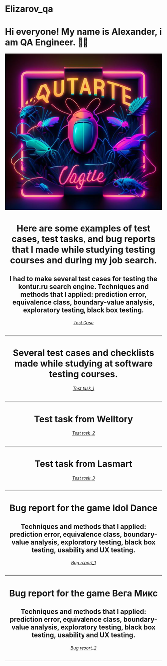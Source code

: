 # Elizarov_qa

# Hi everyone! My name is Alexander, i am QA Engineer.   👨‍💻

<div align="center">

![IMG](https://github.com/SanbkaGoth/Elizarov_qa/blob/main/bug4.JPG)
  
#  Here are some examples of test cases,  test tasks, and bug reports that I made while studying testing courses and during my job search.

**I had to make several test cases for testing the kontur.ru search engine. 
Techniques and methods that I applied: prediction error, equivalence class, boundary-value analysis, exploratory testing, black box testing.**
 -
###### [Test Case](https://docs.google.com/spreadsheets/d/1lo9gqUcQX7f8xgydTlP82kPPUczWRA9gD4xFjJrAwFs/edit?usp=sharing)
 --- 
# Several test cases and checklists made while studying at software testing courses.

###### [Test task_1](https://docs.google.com/spreadsheets/d/1Abs6pFeBcAZzNrITSBtcLt6qWpYzyE-fGNzfGUhiw_w/edit?usp=sharing)
 --- 
 
# **Test task from Welltory**
###### [Test task_2](https://docs.google.com/spreadsheets/d/1ZUnCIMzJWAfE9o8cvEMHL8iHeRqorE21X-KGBGkvKZA/edit?usp=sharing)
 ---
# **Test task from Lasmart** 
 
###### [Test task_3](https://docs.google.com/spreadsheets/d/1wU6UH5AdS-Dhe0Rkw7xDjyHswfIbxSChTrbfIPmrbkY/edit?usp=sharing)
 ---
# **Bug report for the game Idol Dance** 
## Techniques and methods that I applied: prediction error, equivalence class, boundary-value analysis, exploratory testing, black box testing, usability and UX testing.

 ###### [Bug report_1](https://docs.google.com/spreadsheets/d/1R14TnuZECUKG_clDwV7OZ0YF8NuIRpIbuvbBYOYUjw0/edit?usp=sharing)
 --- 
# **Bug report for the game Вега Микс** 
## Techniques and methods that I applied: prediction error, equivalence class, boundary-value analysis, exploratory testing, black box testing,  usability and UX testing.
###### [Bug report_2](https://docs.google.com/spreadsheets/d/13Sq7IZ2cUNbcXQ-Trvjo_V9DNiLQe0uLxPwNPLsdS64/edit?usp=sharing) 
 --- 
 


 


